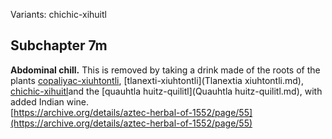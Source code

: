 Variants: chichic-xihuitl  

## Subchapter 7m  
**Abdominal chill.** This is removed by taking a drink made of the roots of the plants [copaliyac-xiuhtontli](Copaliyac-xiuhtontli.md), [tlanexti-xiuhtontli](Tlanextia xiuhtontli.md), [chichic-xihuitl](Chichic-xihuitl.md)and the [quauhtla huitz-quilitl](Quauhtla huitz-quilitl.md), with added Indian wine.  
[https://archive.org/details/aztec-herbal-of-1552/page/55](https://archive.org/details/aztec-herbal-of-1552/page/55)  

